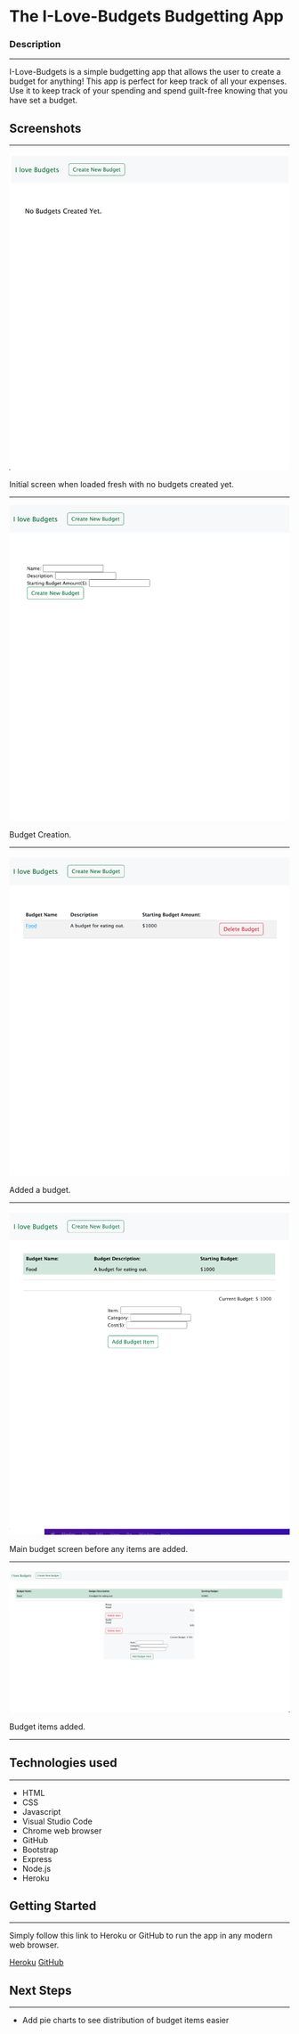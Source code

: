 # The I-Love-Budgets Budgetting App

### Description

---

I-Love-Budgets is a simple budgetting app that allows the user to create a budget for anything! This app is perfect for keep track of all your expenses. Use it to keep track of your spending and spend guilt-free knowing that you have set a budget.

## Screenshots

---

![Initial Screen](./Screenshots/Initial%20Screen.png)

Initial screen when loaded fresh with no budgets created yet.

---

![Budget Creation](./Screenshots/Create%20a%20budget.png)

Budget Creation.

---

![Added a Budget](./Screenshots/Added%20a%20budget.png)

Added a budget.

---

![Main Budget Screen](./Screenshots/Main%20Budget%20Screen.png)

Main budget screen before any items are added.

---

![Added a Budget Item](./Screenshots/Adding%20Budget%20Items.png)

Budget items added.

---

## Technologies used

---

- HTML
- CSS
- Javascript
- Visual Studio Code
- Chrome web browser
- GitHub
- Bootstrap
- Express
- Node.js
- Heroku

## Getting Started

---

Simply follow this link to Heroku or GitHub to run the app in any modern web browser.

[Heroku](https://i-love-budgets.herokuapp.com/)
[GitHub](https://github.com/donaldyang17/i-love-budgets-app)

## Next Steps

---

- Add pie charts to see distribution of budget items easier
